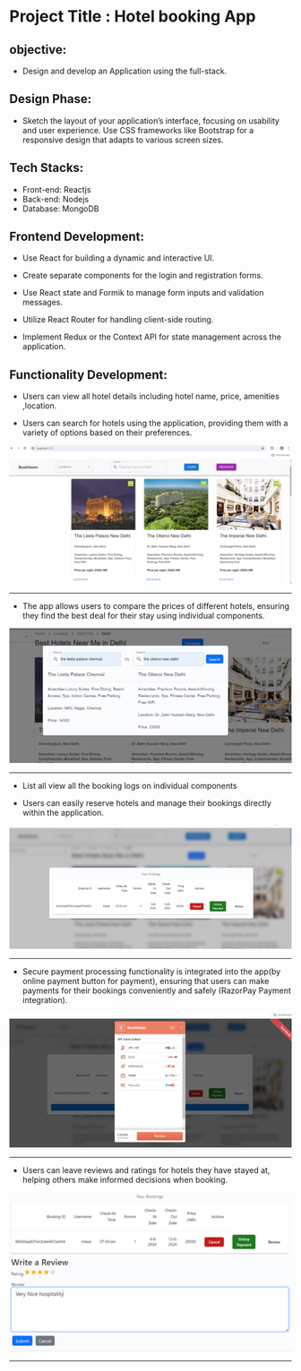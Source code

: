 # Project Title :  Hotel booking App

## objective:

- Design and develop an Application using the full-stack.

## Design Phase:

 - Sketch the layout of your application’s interface, focusing on usability and user experience. Use CSS frameworks like Bootstrap for a responsive design that adapts to various screen sizes.


 ## Tech Stacks:

- Front-end: Reactjs 
- Back-end: Nodejs
- Database: MongoDB


 ## Frontend Development:

- Use React for building a dynamic and interactive UI.   
-  Create separate components for the login and registration forms.    
- Use React state and Formik to manage form inputs and validation messages.   
 
 - Utilize React Router for handling client-side routing.   
 - Implement Redux or the Context API for state management across the application.  


 ## Functionality Development:

- Users can view all hotel details including hotel name, price, amenities ,location.    

- Users can search for hotels using the application, providing them with a variety of options based on their preferences.


![](./assests/hoteldetails.png)

---------------------------------------------------------------------------

- The app allows users to compare the prices of different hotels, ensuring they find the best deal for their stay using individual components. 

![](./assests/comparison.png)



---------------------------------------------------------------------------

- List all view all the booking logs on individual components

- Users can easily reserve hotels and manage their bookings directly within the application.

![](./assests/mybookings.png)

-------------------------------------------------------------

- Secure payment processing functionality is integrated into the app(by online payment button for payment), ensuring that users can make payments for their bookings conveniently and safely (RazorPay Payment integration).

![](./assests/payment.png)

----------------------------------------------------------------

- Users can leave reviews and ratings for hotels they have stayed at, helping others make informed decisions when booking.

![](./assests/review.png)


---------------------------------------------------------------